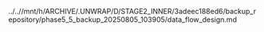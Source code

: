 ../..//mnt/h/ARCHIVE/.UNWRAP/D/STAGE2_INNER/3adeec188ed6/backup_repository/phase5_5_backup_20250805_103905/data_flow_design.md